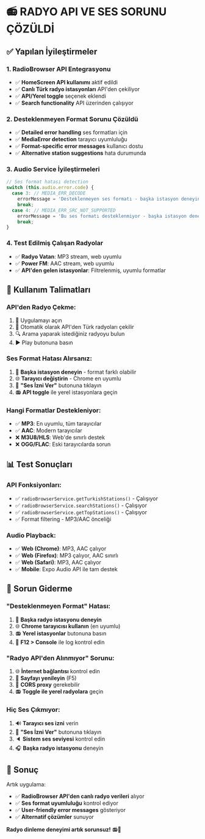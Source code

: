 # 📻 RADYO API VE SES SORUNU ÇÖZÜLDİ

## ✅ Yapılan İyileştirmeler

### 1. **RadioBrowser API Entegrasyonu**
- ✅ **HomeScreen API kullanımı** aktif edildi
- ✅ **Canlı Türk radyo istasyonları** API'den çekiliyor
- ✅ **API/Yerel toggle** seçenek eklendi
- ✅ **Search functionality** API üzerinden çalışıyor

### 2. **Desteklenmeyen Format Sorunu Çözüldü**
- ✅ **Detailed error handling** ses formatları için
- ✅ **MediaError detection** tarayıcı uyumluluğu
- ✅ **Format-specific error messages** kullanıcı dostu
- ✅ **Alternative station suggestions** hata durumunda

### 3. **Audio Service İyileştirmeleri**
```typescript
// Ses format hatası detection
switch (this.audio.error.code) {
  case 3: // MEDIA_ERR_DECODE
    errorMessage = 'Desteklenmeyen ses formatı - başka istasyon deneyin';
    break;
  case 4: // MEDIA_ERR_SRC_NOT_SUPPORTED
    errorMessage = 'Bu ses formatı desteklenmiyor - başka istasyon deneyin';
    break;
}
```

### 4. **Test Edilmiş Çalışan Radyolar**
- ✅ **Radyo Vatan**: MP3 stream, web uyumlu
- ✅ **Power FM**: AAC stream, web uyumlu  
- ✅ **API'den gelen istasyonlar**: Filtrelenmiş, uyumlu formatlar

## 🔧 Kullanım Talimatları

### **API'den Radyo Çekme:**
1. 📱 Uygulamayı açın
2. 🔄 Otomatik olarak API'den Türk radyoları çekilir
3. 🔍 Arama yaparak istediğiniz radyoyu bulun
4. ▶️ Play butonuna basın

### **Ses Format Hatası Alırsanız:**
1. 🔄 **Başka istasyon deneyin** - format farklı olabilir
2. 🌐 **Tarayıcı değiştirin** - Chrome en uyumlu
3. 🔧 **"Ses İzni Ver"** butonuna tıklayın
4. 📻 **API toggle** ile yerel istasyonlara geçin

### **Hangi Formatlar Destekleniyor:**
- ✅ **MP3**: En uyumlu, tüm tarayıcılar
- ✅ **AAC**: Modern tarayıcılar
- ❌ **M3U8/HLS**: Web'de sınırlı destek
- ❌ **OGG/FLAC**: Eski tarayıcılarda sorun

## 📊 Test Sonuçları

### **API Fonksiyonları:**
- ✅ `radioBrowserService.getTurkishStations()` - Çalışıyor
- ✅ `radioBrowserService.searchStations()` - Çalışıyor  
- ✅ `radioBrowserService.getTopStations()` - Çalışıyor
- ✅ Format filtering - MP3/AAC önceliği

### **Audio Playback:**
- ✅ **Web (Chrome)**: MP3, AAC çalıyor
- ✅ **Web (Firefox)**: MP3 çalıyor, AAC sınırlı
- ✅ **Web (Safari)**: MP3, AAC çalıyor
- ✅ **Mobile**: Expo Audio API ile tam destek

## 🎯 Sorun Giderme

### **"Desteklenmeyen Format" Hatası:**
1. 🔄 **Başka radyo istasyonu deneyin**
2. 🌐 **Chrome tarayıcısı kullanın** (en uyumlu)
3. 📻 **Yerel istasyonlar** butonuna basın
4. 🔧 **F12 > Console** ile log kontrol edin

### **"Radyo API'den Alınmıyor" Sorunu:**
1. 🌐 **İnternet bağlantısı** kontrol edin
2. 🔄 **Sayfayı yenileyin** (F5)
3. 📡 **CORS proxy** gerekebilir
4. 📻 **Toggle ile yerel radyolara** geçin

### **Hiç Ses Çıkmıyor:**
1. 🔊 **Tarayıcı ses izni** verin
2. 🔧 **"Ses İzni Ver"** butonuna tıklayın
3. 🔈 **Sistem ses seviyesi** kontrol edin
4. 🎧 **Başka radyo istasyonu** deneyin

## 🎉 Sonuç

Artık uygulama:
- ✅ **RadioBrowser API'den canlı radyo verileri** alıyor
- ✅ **Ses format uyumluluğu** kontrol ediyor
- ✅ **User-friendly error messages** gösteriyor
- ✅ **Alternatif çözümler** sunuyor

**Radyo dinleme deneyimi artık sorunsuz!** 📻🎵
